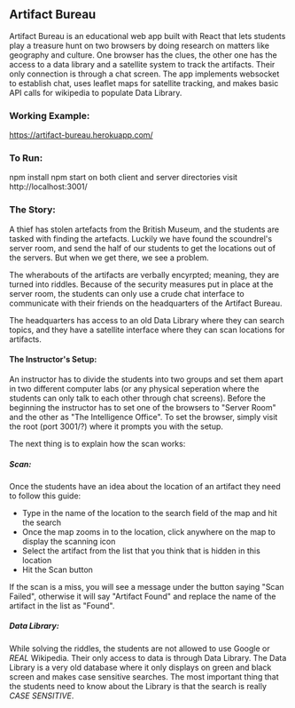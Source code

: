 ## Artifact Bureau

Artifact Bureau is an educational web app built with React that lets students play a treasure hunt on two browsers by doing research on matters like geography and culture.
One browser has the clues, the other one has the access to a data library and a satellite system to track the artifacts. Their only connection is through a chat screen.
The app implements websocket to establish chat, uses leaflet maps for satellite tracking, and makes basic API calls for wikipedia to populate Data Library.

### Working Example:
https://artifact-bureau.herokuapp.com/

### To Run:
npm install
npm start on both client and server directories
visit http://localhost:3001/

### The Story:

A thief has stolen artefacts from the British Museum, and the students are tasked with finding the artefacts.
Luckily we have found the scoundrel's server room, and send the half of our students to get the locations out of the servers. But when we get there, we see a problem.

The wherabouts of the artifacts are verbally encyrpted; meaning, they are turned into riddles. Because of the security measures put in place at the server room, the students can only use a crude chat interface to communicate with their friends on the headquarters of the Artifact Bureau.

The headquarters has access to an old Data Library where they can search topics, and they have a satellite interface where they can scan locations for artifacts.

#### The Instructor's Setup:
An instructor has to divide the students into two groups and set them apart in two different computer labs (or any physical seperation where the students can only talk to each other through chat screens).
Before the beginning the instructor has to set one of the browsers to "Server Room" and the other as "The Intelligence Office". To set the browser, simply visit the root (port 3001/?) where it prompts you with the setup.

The next thing is to explain how the scan works:

##### Scan:
Once the students have an idea about the location of an artifact they need to follow this guide:
- Type in the name of the location to the search field of the map and hit the search
- Once the map zooms in to the location, click anywhere on the map to display the scanning icon
- Select the artifact from the list that you think that is hidden in this location
- Hit the Scan button

If the scan is a miss, you will see a message under the button saying "Scan Failed", otherwise it will say "Artifact Found" and replace the name of the artifact in the list as "Found".

##### Data Library:
While solving the riddles, the students are not allowed to use Google or *REAL* Wikipedia. Their only access to data is through Data Library.
The Data Library is a very old database where it only displays on green and black screen and makes case sensitive searches. The most important thing that the students need to know about the Library is that the search is really *CASE SENSITIVE*.
